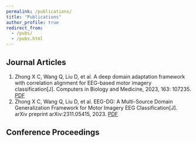 ```yaml
---
permalink: /publications/
title: "Publications"
author_profile: true
redirect_from: 
  - /pubs/
  - /pubs.html
---
```


## Journal Articles
1. Zhong X C, Wang Q, Liu D, et al. A deep domain adaptation framework with correlation alignment for EEG-based motor imagery classification[J]. Computers in Biology and Medicine, 2023, 163: 107235. [PDF](_files/paper1.pdf)
2. Zhong X C, Wang Q, Liu D, et al. EEG-DG: A Multi-Source Domain Generalization Framework for Motor Imagery EEG Classification[J]. arXiv preprint arXiv:2311.05415, 2023. [PDF](_files/paper2.pdf)

## Conference Proceedings
